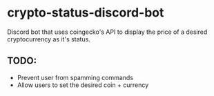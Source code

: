 # crypto-status-discord-bot
Discord bot that uses coingecko's API to display the price of a desired cryptocurrency as it's status. 

## TODO: 
* Prevent user from spamming commands
* Allow users to set the desired coin + currency
